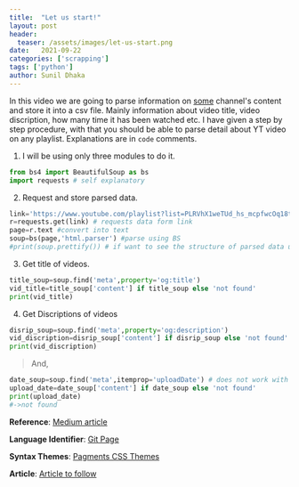 ```yaml
---
title:  "Let us start!"
layout: post
header:
  teaser: /assets/images/let-us-start.png
date:   2021-09-22
categories: ['scrapping']
tags: ['python']
author: Sunil Dhaka
---
```

In this video we are going to parse information on [some](https://www.youtube.com/playlist?list=PLRVhX1weTUd_hs_mcpfwcOq18tSdL0y60) channel's content and store it into a csv file. Mainly information about video title, video discription, how many time it has been watched etc. I have given a step by step procedure, with that you should be able to parse detail about YT video on any playlist. Explanations are in `code` comments.

1. I will be using only three modules to do it.
```python
from bs4 import BeautifulSoup as bs
import requests # self explanatory
```
2. Request and store parsed data.
```python
link='https://www.youtube.com/playlist?list=PLRVhX1weTUd_hs_mcpfwcOq18tSdL0y60' # particular linkis used
r=requests.get(link) # requests data form link
page=r.text #convert into text
soup=bs(page,'html.parser') #parse using BS
#print(soup.prettify()) # if want to see the structure of parsed data uncomment it.
```
3. Get title of videos.
```python
title_soup=soup.find('meta',property='og:title')
vid_title=title_soup['content'] if title_soup else 'not found'
print(vid_title)
```
4. Get Discriptions of videos
```python
disrip_soup=soup.find('meta',property='og:description')
vid_discription=disrip_soup['content'] if disrip_soup else 'not found'
print(vid_discription)
```
> And,

```python
date_soup=soup.find('meta',itemprop='uploadDate') # does not work with playlist
upload_date=date_soup['content'] if date_soup else 'not found'
print(upload_date)
#->not found
```

**Reference**: [Medium article](https://medium.com/brainstation23/how-to-become-a-pro-with-scraping-youtube-videos-in-3-minutes-a6ac56021961)

**Language Identifier**: [Git Page](https://github.com/rouge-ruby/rouge/wiki/List-of-supported-languages-and-lexers)

**Syntax Themes**: [Pagments CSS Themes](http://jwarby.github.io/jekyll-pygments-themes/languages/python.html)

**Article**: [Article to follow](https://www.digitalocean.com/community/tutorials/how-to-control-urls-and-links-in-jekyll)
